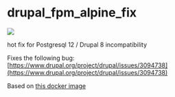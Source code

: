 # drupal_fpm_alpine_fix

![](https://img.shields.io/docker/build/zar3bski/drupal_fpm_alpine_fix)

hot fix for Postgresql 12 / Drupal 8 incompatibility

Fixes the following bug: [https://www.drupal.org/project/drupal/issues/3094738](https://www.drupal.org/project/drupal/issues/3094738)

Based on [this docker image](https://github.com/docker-library/drupal/blob/master/8.8/fpm-alpine/Dockerfile)
